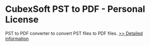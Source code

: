 # CubexSoft PST to PDF - Personal License
PST to PDF converter to convert PST files to PDF files.
[>> Detailed information](https://secure.shareit.com/shareit/product.html?productid=300753581&affiliateid=200057808)